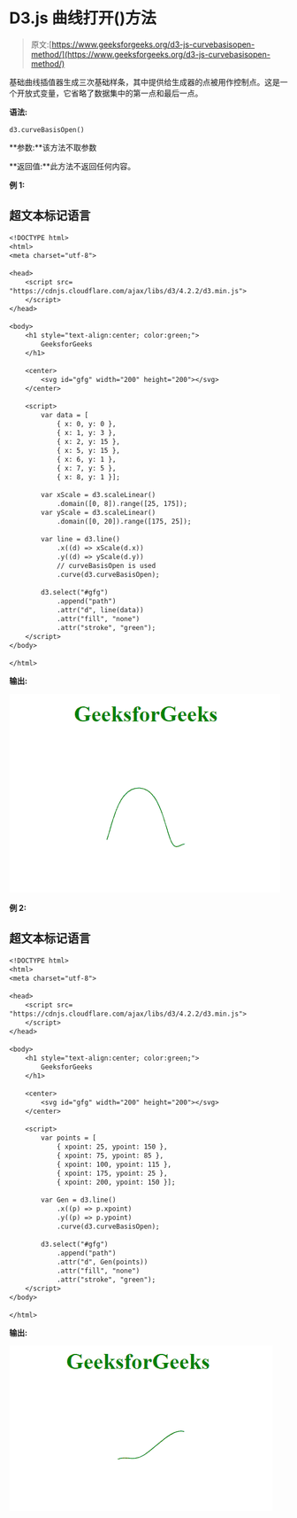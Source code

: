 # D3.js 曲线打开()方法

> 原文:[https://www.geeksforgeeks.org/d3-js-curvebasisopen-method/](https://www.geeksforgeeks.org/d3-js-curvebasisopen-method/)

基础曲线插值器生成三次基础样条，其中提供给生成器的点被用作控制点。这是一个开放式变量，它省略了数据集中的第一点和最后一点。

**语法:**

```
d3.curveBasisOpen()

```

**参数:**该方法不取参数

**返回值:**此方法不返回任何内容。

**例 1:**

## 超文本标记语言

```
<!DOCTYPE html>
<html>
<meta charset="utf-8">

<head>
    <script src=
"https://cdnjs.cloudflare.com/ajax/libs/d3/4.2.2/d3.min.js">
    </script>
</head>

<body>
    <h1 style="text-align:center; color:green;">
        GeeksforGeeks
    </h1>

    <center>
        <svg id="gfg" width="200" height="200"></svg>
    </center>

    <script>
        var data = [
            { x: 0, y: 0 },
            { x: 1, y: 3 },
            { x: 2, y: 15 },
            { x: 5, y: 15 },
            { x: 6, y: 1 },
            { x: 7, y: 5 },
            { x: 8, y: 1 }];

        var xScale = d3.scaleLinear()
            .domain([0, 8]).range([25, 175]);
        var yScale = d3.scaleLinear()
            .domain([0, 20]).range([175, 25]);

        var line = d3.line()
            .x((d) => xScale(d.x))
            .y((d) => yScale(d.y))
            // curveBasisOpen is used
            .curve(d3.curveBasisOpen);

        d3.select("#gfg")
            .append("path")
            .attr("d", line(data))
            .attr("fill", "none")
            .attr("stroke", "green");
    </script>
</body>

</html>
```

**输出:**

![](img/cafef1ae2eea2b7acccbdb207bfb4863.png)

**例 2:**

## 超文本标记语言

```
<!DOCTYPE html>
<html>
<meta charset="utf-8">

<head>
    <script src=
"https://cdnjs.cloudflare.com/ajax/libs/d3/4.2.2/d3.min.js">
    </script>
</head>

<body>
    <h1 style="text-align:center; color:green;">
        GeeksforGeeks
    </h1>

    <center>
        <svg id="gfg" width="200" height="200"></svg>
    </center>

    <script>
        var points = [
            { xpoint: 25, ypoint: 150 },
            { xpoint: 75, ypoint: 85 },
            { xpoint: 100, ypoint: 115 },
            { xpoint: 175, ypoint: 25 },
            { xpoint: 200, ypoint: 150 }];

        var Gen = d3.line()
            .x((p) => p.xpoint)
            .y((p) => p.ypoint)
            .curve(d3.curveBasisOpen);

        d3.select("#gfg")
            .append("path")
            .attr("d", Gen(points))
            .attr("fill", "none")
            .attr("stroke", "green");
    </script>
</body>

</html>
```

**输出:**

![](img/0ad16e746517d56dd6acd0b6b6590a62.png)